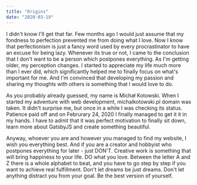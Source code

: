 ```yaml
---
title: "Origins"
date: "2020-03-19"
---
```


I didn't know I'll get that far. Few months ago I would just assume that my fondness to perfection prevented me from doing what I love. Now I know that perfectionism is just a fancy word used by every procrastinator to have an excuse for being lazy. Whenever its true or not, I came to the conclusion that I don't want to be a person which postpones everything. As I'm getting older, my perception changes. I started to appreciate my life much more than I ever did, which significantly helped me to finally focus on what's important for me. And I'm convinced that developing my passion and sharing my thoughts with others is something that I would love to do.

As you probably already guessed, my name is Michał Kotowski. When I started my adventure with web development, michalkotowski.pl domain was taken. It didn't surprise me, but once in a while I was checking its status. Patience paid off and on Februrary 24, 2020 I finally managed to get it it in my hands. I have to admit that it was perfect motivation to finally sit down, learn more about GatsbyJS and create something beautiful.

Anyway, whoever you are and however you managed to find my website, I wish you everything best. And if you are a creator and hobbyist who postpones everything for later - just DON'T. Creative work is something that will bring happiness to your life. DO what you love. Between the letter A and Z there is a whole alphabet to beat, and you have to go step by step if you want to achieve real fulfillment. Don't let dreams be just dreams. Don't let anything distract you from your goal. Be the best version of yourself.